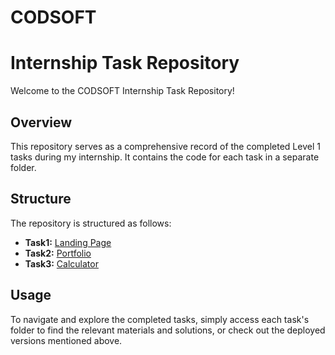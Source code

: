 # CODSOFT

# Internship Task Repository

Welcome to the CODSOFT Internship Task Repository!

## Overview

This repository serves as a comprehensive record of the completed Level 1 tasks during my internship. It contains the code for each task in a separate folder.

## Structure

The repository is structured as follows:

- **Task1:** [Landing Page](https://codsoft-hadia-landing-page.vercel.app/ ) 
- **Task2:** [Portfolio](https://codsoft-hadia-portfolio.vercel.app/ ) 
- **Task3:** [Calculator](https://codsoft-hadia-calculator.vercel.app/ ) 

## Usage

To navigate and explore the completed tasks, simply access each task's folder to find the relevant materials and solutions, or check out the deployed versions mentioned above.
